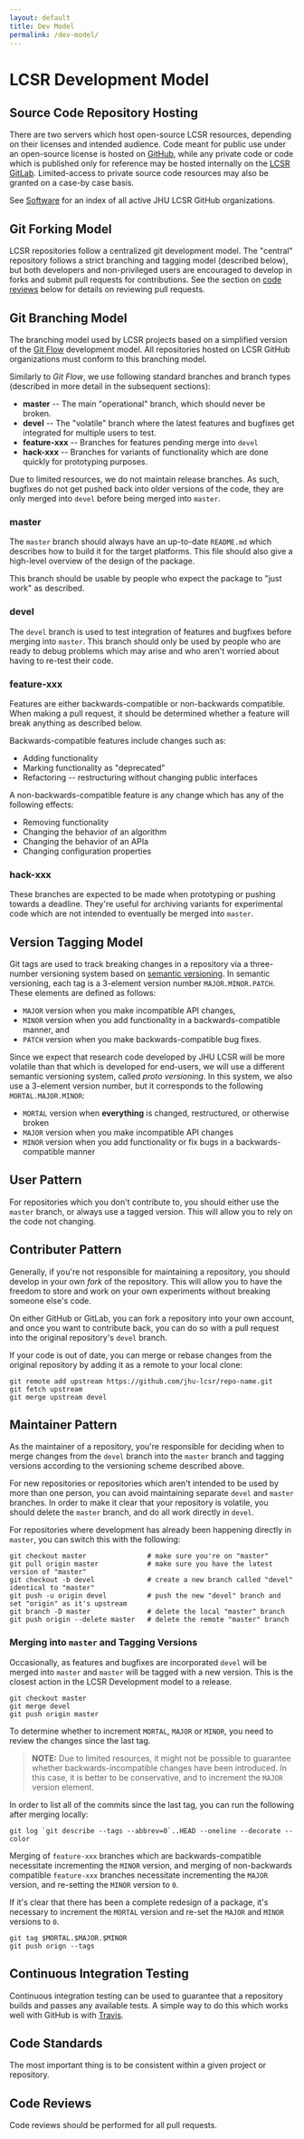 ```yaml
---
layout: default
title: Dev Model
permalink: /dev-model/
---
```


# LCSR Development Model

## Source Code Repository Hosting

There are two servers which host open-source LCSR resources, depending on their
licenses and intended audience. Code meant for public use under an open-source
license is hosted on [GitHub](github.com), while any private code or code which
is published only for reference may be hosted internally on the [LCSR
GitLab](https://git.lcsr.jhu.edu/public/projects). Limited-access to private
source code resources may also be granted on a case-by case basis.

See [Software](/software) for an index of all active JHU LCSR GitHub organizations.

## Git Forking Model

LCSR repositories follow a centralized git development model. The "central"
repository follows a strict branching and tagging model (described below), but
both developers and non-privileged users are encouraged to develop in forks and
submit pull requests for contributions. See the section on [code
reviews](#code-reviews) below for details on reviewing pull requests.

## Git Branching Model

The branching model used by LCSR projects based on a simplified version
of the [Git Flow](http://nvie.com/posts/a-successful-git-branching-model/)
development model. All repositories hosted on LCSR GitHub organizations must
conform to this branching model.

Similarly to *Git Flow*, we use following standard branches and branch types
(described in more detail in the subsequent sections):

- **master** -- The main "operational" branch, which should never be broken.
- **devel** -- The "volatile" branch where the latest features and bugfixes get integrated for multiple users to test. 
- **feature-xxx** -- Branches for features pending merge into `devel`
- **hack-xxx** -- Branches for variants of functionality which are done quickly for prototyping purposes.

Due to limited resources, we do not maintain release branches. As such,
bugfixes do not get pushed back into older versions of the code, they are only
merged into `devel` before being merged into `master`.

### **master**

The `master` branch should always have an up-to-date `README.md` which
describes how to build it for the target platforms. This file should also
give a high-level overview of the design of the package.

This branch should be usable by people who expect the package to "just work"
as described.

### **devel**

The `devel` branch is used to test integration of features and
bugfixes before merging into `master`. This branch should only be used
by people who are ready to debug problems which may arise and who aren't worried
about having to re-test their code.

### **feature-xxx**

Features are either backwards-compatible or non-backwards compatible. When making
a pull request, it should be determined whether a feature will break anything
as described below.

Backwards-compatible features include changes such as:

* Adding functionality
* Marking functionality as "deprecated"
* Refactoring -- restructuring without changing public interfaces

A non-backwards-compatible feature is any change which has any of the following
effects:

* Removing functionality
* Changing the behavior of an algorithm
* Changing the behavior of an APIa
* Changing configuration properties

### **hack-xxx**

These branches are expected to be made when prototyping or pushing towards a
deadline. They're useful for archiving variants for experimental code which are
not intended to eventually be merged into `master`.

## Version Tagging Model

Git tags are used to track breaking changes in a repository via a three-number
versioning system based on [semantic versioning](http://semver.org/). In
semantic versioning, each tag is a 3-element version number
`MAJOR.MINOR.PATCH`. These elements are defined as follows:

- `MAJOR` version when you make incompatible API changes,
- `MINOR` version when you add functionality in a backwards-compatible manner, and
- `PATCH` version when you make backwards-compatible bug fixes.

Since we expect that research code developed by JHU LCSR will be more volatile
than that which is developed for end-users, we will use a different semantic
versioning system, called *proto versioning*. In this system, we also use a
3-element version number, but it corresponds to the following `MORTAL.MAJOR.MINOR`:

- `MORTAL` version when **everything** is changed, restructured, or otherwise broken
- `MAJOR` version when you make incompatible API changes
- `MINOR` version when you add functionality or fix bugs in a backwards-compatible manner

## User Pattern

For repositories which you don't contribute to, you should either use the
`master` branch, or always use a tagged version. This will allow you to rely on
the code not changing.

## Contributer Pattern

Generally, if you're not responsible for maintaining a repository, you should develop
in your own *fork* of the repository. This will allow you to have the freedom to store
and work on your own experiments without breaking someone else's code.

On either GitHub or GitLab, you can fork a repository into your own account, and once
you want to contribute back, you can do so with a pull request into the original
repository's `devel` branch.

If your code is out of date, you can merge or rebase changes from the original repository
by adding it as a remote to your local clone:

```
git remote add upstream https://github.com/jhu-lcsr/repo-name.git
git fetch upstream
git merge upstream devel
```

## Maintainer Pattern

As the maintainer of a repository, you're responsible for deciding when to
merge changes from the `devel` branch into the `master` branch and tagging
versions according to the versioning scheme described above.

For new repositories or repositories which aren't intended to be used by more
than one person, you can avoid maintaining separate `devel` and `master` branches.
In order to make it clear that your repository is volatile, you should delete
the `master` branch, and do all work directly in `devel`.

For repositories where development has already been happening directly in
`master`, you can switch this with the following:

```
git checkout master               # make sure you're on "master"
git pull origin master            # make sure you have the latest version of "master"
git checkout -b devel             # create a new branch called "devel" identical to "master"
git push -u origin devel          # push the new "devel" branch and set "origin" as it's upstream
git branch -D master              # delete the local "master" branch
git push origin --delete master   # delete the remote "master" branch
```

### Merging into `master` and Tagging Versions

Occasionally, as features and bugfixes are incorporated `devel` will be merged
into `master` and `master` will be tagged with a new version. This is the
closest action in the LCSR Development model to a release.

```
git checkout master
git merge devel
git push origin master
```

To determine whether to increment `MORTAL`, `MAJOR` or `MINOR`, you need to
review the changes since the last tag.

> **NOTE:** Due to limited resources, it might not be possible to guarantee
> whether backwards-incompatible changes have been introduced. In this case, it
> is better to be conservative, and to increment the `MAJOR` version element.

In order to list all of the commits since the last tag, you can run the
following after merging locally:

```
git log `git describe --tags --abbrev=0`..HEAD --oneline --decorate --color
```

Merging of  `feature-xxx` branches which are backwards-compatible necessitate
incrementing the `MINOR` version, and merging of non-backwards compatible
`feature-xxx` branches necessitate incrementing the `MAJOR` version, and
re-setting the `MINOR` version to `0`.


If it's clear that there has been a complete redesign of a package, it's
necessary to increment the `MORTAL` version and re-set the `MAJOR` and `MINOR`
versions to `0`.

```
git tag $MORTAL.$MAJOR.$MINOR
git push orign --tags
```

## Continuous Integration Testing

Continuous integration testing can be used to guarantee that a repository
builds and passes any available tests. A simple way to do this which works well
with GitHub is with [Travis](travis-ci.org).

## Code Standards

The most important thing is to be consistent within a given project or
repository.

## Code Reviews

Code reviews should be performed for all pull requests.

